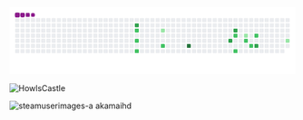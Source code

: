 <!-- Snake eating my contributions -->
![snake gif](https://github.com/aliemre2023/aliemre2023/blob/output/github-contribution-grid-snake.gif)

<!-- Wallpaper Howl's Castle -->
![HowlsCastle](https://user-images.githubusercontent.com/93014021/214514963-8a9ac4dc-e313-44dc-830e-863bdff70357.jpg)

<!-- Wallpaper LOTR-->
![steamuserimages-a akamaihd](https://user-images.githubusercontent.com/93014021/214515774-6e6bdf14-acb7-4136-8f48-ea52995636ac.gif)
